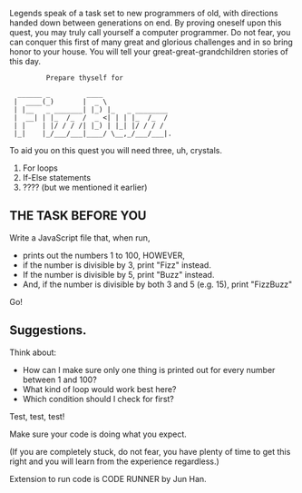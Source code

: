 
   Legends speak of a task set to new programmers of old,
 with directions handed down between generations on end.
By proving oneself upon this quest,
      you may truly call yourself a computer programmer.
  Do not fear, you can conquer this first of many great
and glorious challenges and in so bring honor to your house.
You will tell your great-great-grandchildren stories of this day.

             Prepare thyself for

      ______ _         ____                
     |  ____(_)       |  _ \               
     | |__   _ _______| |_) |_   _ ________
     |  __| | |_  /_  /  _ <| | | |_  /_  /
     | |    | |/ / / /| |_) | |_| |/ / / / 
     |_|    |_/___/___|____/ \__,_/___/___|.



To aid you on this quest you will need three, uh, crystals.

1. For loops
2. If-Else statements
3. ???? (but we mentioned it earlier)


## THE TASK BEFORE YOU

Write a JavaScript file that, when run,

- prints out the numbers 1 to 100, HOWEVER,
- if the number is divisible by 3, print "Fizz" instead.
- If the number is divisible by 5, print "Buzz" instead.
- And, if the number is divisible by both 3 and 5 (e.g. 15), print "FizzBuzz"

Go!


## Suggestions.

Think about:

- How can I make sure only one thing is printed out for every number between 1 and 100?
- What kind of loop would work best here?
- Which condition should I check for first?



Test, test, test!

Make sure your code is doing what you expect.


(If you are completely stuck, do not fear,
you have plenty of time to get this right
and you will learn from the experience regardless.)




Extension to run code is CODE RUNNER by Jun Han.